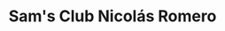 ---
layout: post
title:  "Sam's Club Nicolás Romero"
permalink: /blog/:title.html
image: /img/blog/1.webp
---